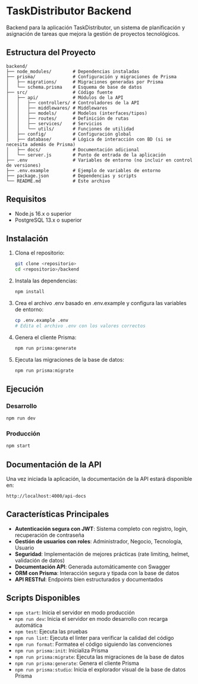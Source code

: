 # TaskDistributor Backend

Backend para la aplicación TaskDistributor, un sistema de planificación y asignación de tareas que mejora la gestión de proyectos tecnológicos.

## Estructura del Proyecto

```
backend/
├── node_modules/        # Dependencias instaladas
├── prisma/              # Configuración y migraciones de Prisma
│   ├── migrations/      # Migraciones generadas por Prisma
│   └── schema.prisma    # Esquema de base de datos
├── src/                 # Código fuente
│   ├── api/             # Módulos de la API
│   │   ├── controllers/ # Controladores de la API
│   │   ├── middlewares/ # Middlewares
│   │   ├── models/      # Modelos (interfaces/tipos)
│   │   ├── routes/      # Definición de rutas
│   │   ├── services/    # Servicios
│   │   └── utils/       # Funciones de utilidad
│   ├── config/          # Configuración global
│   ├── database/        # Lógica de interacción con BD (si se necesita además de Prisma)
│   ├── docs/            # Documentación adicional
│   └── server.js        # Punto de entrada de la aplicación
├── .env                 # Variables de entorno (no incluir en control de versiones)
├── .env.example         # Ejemplo de variables de entorno
├── package.json         # Dependencias y scripts
└── README.md            # Este archivo
```

## Requisitos

- Node.js 16.x o superior
- PostgreSQL 13.x o superior

## Instalación

1. Clona el repositorio:
   ```bash
   git clone <repositorio>
   cd <repositorio>/backend
   ```

2. Instala las dependencias:
   ```bash
   npm install
   ```

3. Crea el archivo .env basado en .env.example y configura las variables de entorno:
   ```bash
   cp .env.example .env
   # Edita el archivo .env con los valores correctos
   ```

4. Genera el cliente Prisma:
   ```bash
   npm run prisma:generate
   ```

5. Ejecuta las migraciones de la base de datos:
   ```bash
   npm run prisma:migrate
   ```

## Ejecución

### Desarrollo

```bash
npm run dev
```

### Producción

```bash
npm start
```

## Documentación de la API

Una vez iniciada la aplicación, la documentación de la API estará disponible en:

```
http://localhost:4000/api-docs
```

## Características Principales

- **Autenticación segura con JWT**: Sistema completo con registro, login, recuperación de contraseña
- **Gestión de usuarios con roles**: Administrador, Negocio, Tecnología, Usuario
- **Seguridad**: Implementación de mejores prácticas (rate limiting, helmet, validación de datos)
- **Documentación API**: Generada automáticamente con Swagger
- **ORM con Prisma**: Interacción segura y tipada con la base de datos
- **API RESTful**: Endpoints bien estructurados y documentados

## Scripts Disponibles

- `npm start`: Inicia el servidor en modo producción
- `npm run dev`: Inicia el servidor en modo desarrollo con recarga automática
- `npm test`: Ejecuta las pruebas
- `npm run lint`: Ejecuta el linter para verificar la calidad del código
- `npm run format`: Formatea el código siguiendo las convenciones
- `npm run prisma:init`: Inicializa Prisma
- `npm run prisma:migrate`: Ejecuta las migraciones de la base de datos
- `npm run prisma:generate`: Genera el cliente Prisma
- `npm run prisma:studio`: Inicia el explorador visual de la base de datos Prisma 